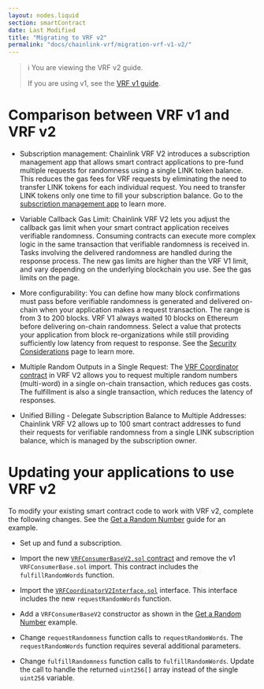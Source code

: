 ```yaml
---
layout: nodes.liquid
section: smartContract
date: Last Modified
title: "Migrating to VRF v2"
permalink: "docs/chainlink-vrf/migration-vrf-v1-v2/"
---
```


> ℹ️ You are viewing the VRF v2 guide.
>
> If you are using v1, see the [VRF v1 guide](/docs/chainlink-vrf/v1/).

# Comparison between VRF v1 and VRF v2

+ Subscription management: Chainlink VRF V2 introduces a subscription management app that allows smart contract applications to pre-fund multiple requests for randomness using a single LINK token balance. This reduces the gas fees for VRF requests by eliminating the need to transfer LINK tokens for each individual request. You need to transfer LINK tokens only one time to fill your subscription balance. Go to the [subscription management app]() to learn more. <!-- TODO: Add URL and url text and maybe reconsider a link to the docs instead-->

+ Variable Callback Gas Limit: Chainlink VRF V2 lets you adjust the callback gas limit when your smart contract application receives verifiable randomness. Consuming contracts can execute more complex logic in the same transaction that verifiable randomness is received in. Tasks involving the delivered randomness are handled during the response process. The new gas limits are higher than the VRF V1 limit, and vary depending on the underlying blockchain you use. See the gas limits on the []() page. <!-- TODO: Add URL and url text -->

+ More configurability: You can define how many block confirmations must pass before verifiable randomness is generated and delivered on-chain when your application makes a request transaction. The range is from 3 to 200 blocks. VRF V1 always waited 10 blocks on Ethereum before delivering on-chain randomness. Select a value that protects your application from block re-organizations while still providing sufficiently low latency from request to response. See the [Security Considerations]() page to learn more. <!-- TODO: Add URL and url text -->

+ Multiple Random Outputs in a Single Request: The [VRF Coordinator contract]() in VRF V2 allows you to request multiple random numbers (multi-word) in a single on-chain transaction, which reduces gas costs. The fulfillment is also a single transaction, which reduces the latency of responses. <!-- TODO: Add URL and url text -->

+ Unified Billing - Delegate Subscription Balance to Multiple Addresses: Chainlink VRF V2 allows up to 100 smart contract addresses to fund their requests for verifiable randomness from a single LINK subscription balance, which is managed by the subscription owner.

# Updating your applications to use VRF v2

To modify your existing smart contract code to work with VRF v2, complete the following changes. See the [Get a Random Number](/docs/get-a-random-number/#example-contract) guide for an example.

- Set up and fund a subscription. <!-- TODO: Add URL and url text -->

- Import the new [`VRFConsumerBaseV2.sol` contract](https://github.com/smartcontractkit/chainlink/blob/develop/contracts/src/v0.8/dev/VRFConsumerBaseV2.sol) and remove the v1 `VRFConsumerBase.sol` import. This contract includes the `fulfillRandomWords` function.

- Import the [`VRFCoordinatorV2Interface.sol`](https://github.com/smartcontractkit/chainlink/blob/develop/contracts/src/v0.8/interfaces/VRFCoordinatorV2Interface.sol) interface. This interface includes the new `requestRandomWords` function.

- Add a `VRFConsumerBaseV2` constructor as shown in the [Get a Random Number](/docs/get-a-random-number/#example-contract) example.

- Change `requestRandomness` function calls to `requestRandomWords`. The `requestRandomWords` function requires several additional parameters.

- Change `fulfillRandomness` function calls to `fulfillRandomWords`. Update the call to handle the returned `uint256[]` array instead of the single `uint256` variable.
